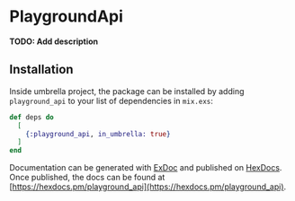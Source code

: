 # PlaygroundApi

**TODO: Add description**

## Installation

Inside umbrella project, the package can be installed
by adding `playground_api` to your list of dependencies in `mix.exs`:

```elixir
def deps do
  [
    {:playground_api, in_umbrella: true}
  ]
end
```

Documentation can be generated with [ExDoc](https://github.com/elixir-lang/ex_doc)
and published on [HexDocs](https://hexdocs.pm). Once published, the docs can
be found at [https://hexdocs.pm/playground_api](https://hexdocs.pm/playground_api).

